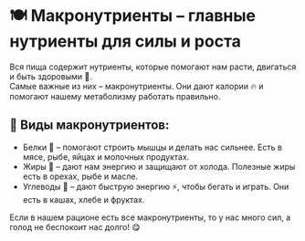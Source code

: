 # 🍽️ Макронутриенты – главные нутриенты для силы и роста  

Вся пища содержит нутриенты, которые помогают нам расти, двигаться и быть здоровыми 💪.  
Самые важные из них – макронутриенты. Они дают калории 🔥 и помогают нашему метаболизму работать правильно.  

## 🔹 Виды макронутриентов:  
- Белки 🥩 – помогают строить мышцы и делать нас сильнее. Есть в мясе, рыбе, яйцах и молочных продуктах.  
- Жиры 🥑 – дают нам энергию и защищают от холода. Полезные жиры есть в орехах, рыбе и масле.  
- Углеводы 🍞 – дают быструю энергию ⚡️, чтобы бегать и играть. Они есть в кашах, хлебе и фруктах.  

Если в нашем рационе есть все макронутриенты, то у нас много сил, а голод не беспокоит нас долго! 😋  